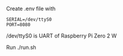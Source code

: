 Create .env file with

```
SERIAL=/dev/ttyS0 
PORT=8080
```

/dev/ttyS0 is UART of Raspberry Pi Zero 2 W

Run
./run.sh

